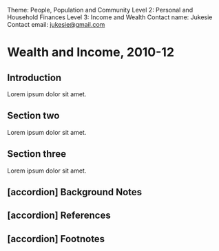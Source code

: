 Theme: People, Population and Community
Level 2: Personal and Household Finances
Level 3: Income and Wealth
Contact name: Jukesie
Contact email: jukesie@gmail.com

# Wealth and Income, 2010-12

## Introduction

Lorem ipsum dolor sit amet.

## Section two

Lorem ipsum dolor sit amet.

## Section three

Lorem ipsum dolor sit amet.

## [accordion] Background Notes

## [accordion] References

## [accordion] Footnotes
